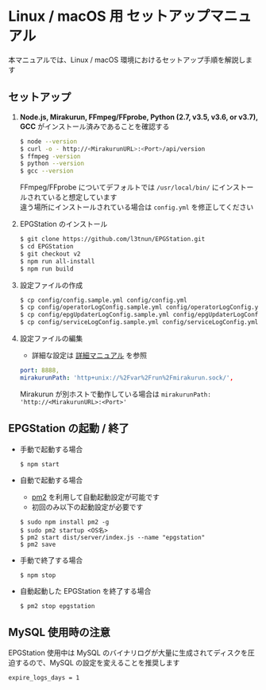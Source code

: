 # Linux / macOS 用 セットアップマニュアル

本マニュアルでは、Linux / macOS 環境におけるセットアップ手順を解説します

## セットアップ

1. **Node.js, Mirakurun, FFmpeg/FFprobe, Python (2.7, v3.5, v3.6, or v3.7), GCC** がインストール済みであることを確認する

    ```bash
    $ node --version
    $ curl -o - http://<MirakurunURL>:<Port>/api/version
    $ ffmpeg -version
    $ python --version
    $ gcc --version
    ```

    FFmpeg/FFprobe についてデフォルトでは `/usr/local/bin/` にインストールされていると想定しています  
    違う場所にインストールされている場合は `config.yml` を修正してください

2. EPGStation のインストール

    ```bash
    $ git clone https://github.com/l3tnun/EPGStation.git
    $ cd EPGStation
    $ git checkout v2
    $ npm run all-install
    $ npm run build
    ```

3. 設定ファイルの作成

    ```bash
    $ cp config/config.sample.yml config/config.yml
    $ cp config/operatorLogConfig.sample.yml config/operatorLogConfig.yml
    $ cp config/epgUpdaterLogConfig.sample.yml config/epgUpdaterLogConfig.yml
    $ cp config/serviceLogConfig.sample.yml config/serviceLogConfig.yml
    ```

4. 設定ファイルの編集

    - 詳細な設定は [詳細マニュアル](conf-manual.md) を参照

    ```yaml
    port: 8888,
    mirakurunPath: 'http+unix://%2Fvar%2Frun%2Fmirakurun.sock/',
    ```

    Mirakurun が別ホストで動作している場合は `mirakurunPath: 'http://<MirakurunURL>:<Port>'`

## EPGStation の起動 / 終了

-   手動で起動する場合

    ```
    $ npm start
    ```

-   自動で起動する場合

    -   [pm2](http://pm2.keymetrics.io/) を利用して自動起動設定が可能です
    -   初回のみ以下の起動設定が必要です

    ```
    $ sudo npm install pm2 -g
    $ sudo pm2 startup <OS名>
    $ pm2 start dist/server/index.js --name "epgstation"
    $ pm2 save
    ```

-   手動で終了する場合

    ```
    $ npm stop
    ```

-   自動起動した EPGStation を終了する場合

    ```
    $ pm2 stop epgstation
    ```

## MySQL 使用時の注意

EPGStation 使用中は MySQL のバイナリログが大量に生成されてディスクを圧迫するので、MySQL の設定を変えることを推奨します

```
expire_logs_days = 1
```
